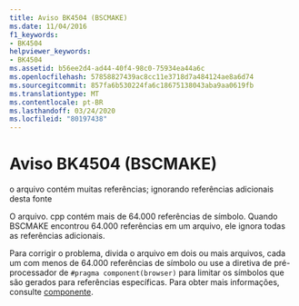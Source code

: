 ```yaml
---
title: Aviso BK4504 (BSCMAKE)
ms.date: 11/04/2016
f1_keywords:
- BK4504
helpviewer_keywords:
- BK4504
ms.assetid: b56ee2d4-ad44-40f4-98c0-75934ea44a6c
ms.openlocfilehash: 57858827439ac8cc11e3718d7a484124ae8a6d74
ms.sourcegitcommit: 857fa6b530224fa6c18675138043aba9aa0619fb
ms.translationtype: MT
ms.contentlocale: pt-BR
ms.lasthandoff: 03/24/2020
ms.locfileid: "80197438"
---
```

# <a name="bscmake-warning-bk4504"></a>Aviso BK4504 (BSCMAKE)

o arquivo contém muitas referências; ignorando referências adicionais desta fonte

O arquivo. cpp contém mais de 64.000 referências de símbolo. Quando BSCMAKE encontrou 64.000 referências em um arquivo, ele ignora todas as referências adicionais.

Para corrigir o problema, divida o arquivo em dois ou mais arquivos, cada um com menos de 64.000 referências de símbolo ou use a diretiva de pré-processador de `#pragma component(browser)` para limitar os símbolos que são gerados para referências específicas. Para obter mais informações, consulte [componente](../../preprocessor/component.md).

